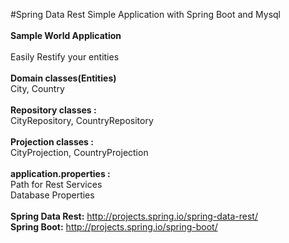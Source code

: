 #Spring Data Rest Simple Application with Spring Boot and Mysql<br />
<br />
**Sample World Application**<br />
<br />
Easily Restify your entities<br />
<br />
**Domain classes(Entities)**<br />
City, Country<br />
<br />
**Repository classes :**<br />
CityRepository, CountryRepository<br />
<br />
**Projection classes :**<br />
CityProjection, CountryProjection<br />
<br />
**application.properties :**<br />
Path for Rest Services<br />
Database Properties<br />
<br />
**Spring Data Rest:** http://projects.spring.io/spring-data-rest/<br />
**Spring Boot:** http://projects.spring.io/spring-boot/<br />
<br />



